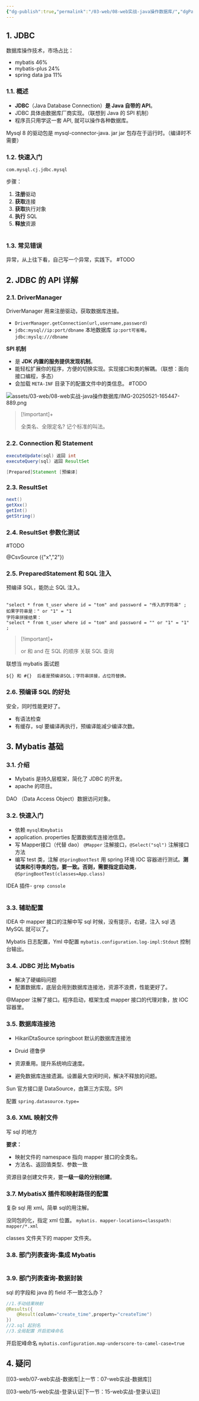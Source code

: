 ```yaml
---
{"dg-publish":true,"permalink":"/03-web/08-web实战-java操作数据库/","dgPassFrontmatter":true}
---
```




## 1. JDBC

数据库操作技术，市场占比：
- mybatis 46%
- mybatis-plus 24%
- spring data jpa 11%


### 1.1. 概述

- **JDBC**（Java Database Connection）**是 Java 自带的 API**。
- JDBC 具体由数据库厂商实现。（联想到 Java 的 SPI 机制）
- 程序员只用学这一套 API, 就可以操作各种数据库。

Mysql 8 的驱动包是 mysql-connector-java. jar jar 包存在于运行时。（编译时不需要）

### 1.2. 快速入门

`com.mysql.cj.jdbc.mysql`

步骤：
1. **注册**驱动
2. **获取**连接
3. **获取**执行对象
4. **执行** SQL
5. **释放**资源

```java

```

### 1.3. 常见错误

异常，从上往下看，自己写一个异常，实践下。 #TODO 

## 2. JDBC 的 API 详解

### 2.1. DriverManager

DriverManager 用来注册驱动，获取数据库连接。
- `DriverManager.getConnection(url,username,password)`
- `jdbc:mysql//ip:port/dbname` 本地数据库 `ip:port可省略`，`jdbc:myslq:///dbname`

**SPI 机制**
- 是 **JDK 内置的服务提供发现机制**。
- 能轻松扩展你的程序，方便的切换实现。实现接口和类的解耦。（联想：面向接口编程，多态）
- 会加载 `META-INF` 目录下的配置文件中的类信息。 #TODO 

![assets/03-web/08-web实战-java操作数据库/IMG-20250521-165447-889.png](/img/user/assets/03-web/08-web%E5%AE%9E%E6%88%98-java%E6%93%8D%E4%BD%9C%E6%95%B0%E6%8D%AE%E5%BA%93/IMG-20250521-165447-889.png)

> [!important]+ 
> 
> 全类名、全限定名? 记个标准的叫法。


### 2.2. Connection 和 Statement

```java
executeUpdate(sql) 返回 int
executeQuery(sql) 返回 ResultSet

[Prepared]Statement [预编译]
```

### 2.3. ResultSet

```java
next()
getXxx()
getInt()
getString()
```

### 2.4. ResultSet 参数化测试

#TODO 

@CsvSource ({"x","2"})

### 2.5. PreparedStatement 和 SQL 注入

预编译 SQL，能防止 SQL 注入。
```

"select * from t_user where id = "tom" and password = "传入的字符串" ;
如果字符串是：" or "1" = "1
字符串拼接结果：
"select * from t_user where id = "tom" and password = "" or "1" = "1" ;

```



> [!important]+ 
> 
> or 和 and 在 SQL 的顺序
> 关联 SQL 查询


联想当 mybatis 面试题

```
${} 和 #{}  后者是预编译SQL；字符串拼接，占位符替换。
```

### 2.6. 预编译 SQL 的好处

安全，同时性能更好了。

- 有语法检查
- 有缓存，sql 要编译再执行，预编译能减少编译次数。

## 3. Mybatis 基础
### 3.1. 介绍

- Mybatis 是持久层框架，简化了 JDBC 的开发。
- apache 的项目。

DAO （Data Access Object）数据访问对象。

### 3.2. 快速入门 

- 依赖 `mysql和mybatis`
- application. properties 配置数据库连接池信息。
- 写 Mapper接口（代替 dao） `@Mapper` 注解接口，`@Select("sql")` 注解接口方法
- 编写 test 类，注解 `@SpringBootTest` 用 spring 环境 IOC 容器进行测试。**测试类和引导类的包，要一致。否则，需要指定启动类**，`@SpringBootTest(classes=App.class)`

IDEA 插件- `grep console`


```java


```

### 3.3. 辅助配置 

IDEA 中 mapper 接口的注解中写 sql 时候，没有提示，右键，注入 sql 选 MySQL 就可以了。

Mybatis 日志配置，Yml 中配置 `mybatis.configuration.log-impl:Stdout` 控制台输出。

### 3.4. JDBC 对比 Mybatis

- 解决了硬编码问题
- 配置数据库，底层会用到数据库连接池，资源不浪费，性能更好了。

@Mapper 注解了接口。程序启动，框架生成 mapper 接口的代理对象，放 IOC 容器里。

### 3.5. 数据库连接池

- HikariDtaSource springboot 默认的数据库连接池
- Druid 德鲁伊


- 资源重用。提升系统响应速度。
- 避免数据库连接遗漏。设置最大空闲时间，解决不释放的问题。

Sun 官方接口是 DataSource，由第三方实现。SPI

配置 `spring.datasource.type=`

### 3.6. XML 映射文件

写 sql 的地方

**要求：**
- 映射文件的 namespace 指向 mapper 接口的全类名。
- 方法名、返回值类型、参数一致

资源目录创建文件夹，要**一级一级的分别创建**。

### 3.7. MybatisX 插件和映射路径的配置

复杂 sql 用 xml。简单 sql的用注解。

没同包的化，指定 xml 位置。
`mybatis. mapper-locations=classpath: mapper/*.xml`

classes 文件夹下的 mapper 文件夹。


### 3.8. 部门列表查询-集成 Mybatis

```java

```

### 3.9. 部门列表查询-数据封装

sql 的字段和 java 的 field 不一致怎么办？

```java
//1.手动结果映射
@Results({
    @Result(column="create_time",property="createTime")
})
//2.sql 起别名
//3.全局配置 开启驼峰命名
```
开启驼峰命名
`mybatis.configuration.map-underscore-to-camel-case=true`



## 4. 疑问





[[03-web/07-web实战-数据库\|上一节：07-web实战-数据库]]

[[03-web/15-web实战-登录认证\|下一节：15-web实战-登录认证]]
